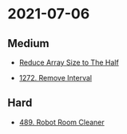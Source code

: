 # 2021-07-06

## Medium

* [Reduce Array Size to The Half](https://leetcode.com/explore/challenge/card/july-leetcoding-challenge-2021/608/week-1-july-1st-july-7th/3804/)

* [1272. Remove Interval](https://leetcode.com/problems/remove-interval/)

## Hard

* [489. Robot Room Cleaner](https://leetcode.com/problems/robot-room-cleaner/)
